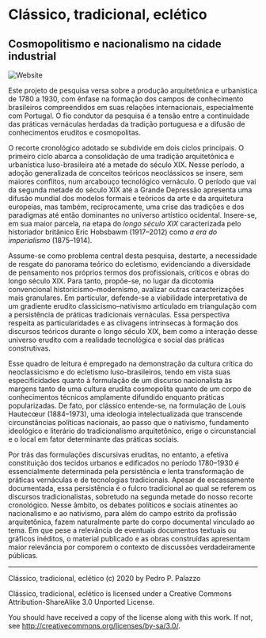 # Clássico, tradicional, eclético

## Cosmopolitismo e nacionalismo na cidade industrial

![Website](https://github.com/dmcpatrimonio/arqtrad/workflows/Website/badge.svg?branch=master)

Este projeto de pesquisa versa sobre a produção arquitetônica e
urbanística de 1780 a 1930, com ênfase na formação dos campos de
conhecimento brasileiros compreendidos em suas relações internacionais,
especialmente com Portugal. O fio condutor da pesquisa é a tensão entre
a continuidade das práticas vernáculas herdadas da tradição portuguesa e
a difusão de conhecimentos eruditos e cosmopolitas.

O recorte cronológico adotado se subdivide em dois ciclos principais.
O primeiro ciclo abarca a consolidação de uma tradição arquitetônica e
urbanística luso-brasileira até a metade do século XIX. Nesse período, a
adoção generalizada de conceitos teóricos neoclássicos se insere, sem
maiores conflitos, num arcabouço tecnológico vernáculo.
O período que vai da segunda metade do século XIX até a Grande Depressão
apresenta uma difusão mundial dos modelos formais e teóricos da arte e
da arquitetura europeias, mas também, reciprocamente, uma crise das
tradições e dos paradigmas até então dominantes no universo artístico
ocidental. Insere-se, em sua maior parcela, na etapa do *longo século
XIX* caracterizada pelo historiador britânico Eric Hobsbawm (1917–2012)
como *a era do imperialismo* (1875–1914).

Assume-se como problema central desta pesquisa, destarte,
a necessidade de resgate do panorama teórico do ecletismo, evidenciando
a diversidade de pensamento nos próprios termos dos profissionais,
críticos e obras do longo século XIX. Para tanto, propõe-se, no lugar da
dicotomia convencional historicismo–modernismo, avalizar outras
caracterizações mais granulares. Em particular, defende-se a viabilidade
interpretativa de um gradiente erudito classicismo–nativismo articulado
em triangulação com a persistência de práticas tradicionais vernáculas.
Essa perspectiva respeita as particularidades e as clivagens intrínsecas
à formação dos discursos teóricos durante o longo século XIX, bem como a
interação desse universo erudito com a realidade tecnológica e social
das práticas construtivas.

Esse quadro de leitura é empregado na demonstração da cultura crítica do
neoclassicismo e do ecletismo luso-brasileiros, tendo em vista suas
especificidades quanto à formulação de um discurso nacionalista às
margens tanto de uma cultura erudita cosmopolita quanto de um corpo de
conhecimentos técnicos amplamente difundido enquanto práticas
popularizadas. De fato, por clássico entende-se, na formulação de Louis
Hautecœur (1884–1973), uma ideologia intelectualizada que transcende
circunstâncias políticas nacionais, ao passo
que o nativismo, fundamento ideológico e literário do tradicionalismo
arquitetônico, erige o circunstancial e o local em fator determinante
das práticas sociais.

Por trás das formulações discursivas eruditas, no entanto, a efetiva
constituição dos tecidos urbanos e edificados no período 1780–1930 é
essencialmente determinada pela persistência e lenta transformação de
práticas vernáculas e de tecnologias tradicionais. Apesar de
escassamente documentada, essa persistência é o fulcro tradicional ao
qual se referem os discursos tradicionalistas, sobretudo na segunda
metade do nosso recorte cronológico. Nesse âmbito, os debates políticos
e sociais atinentes ao nacionalismo e ao nativismo, para além do campo
estrito da profissão arquitetônica, fazem naturalmente parte do corpo
documental vinculado ao tema. Em que pese a relevância de eventuais
documentos textuais ou gráficos inéditos, o material publicado e as
obras construídas apresentam maior relevância por comporem o contexto de
discussões verdadeiramente públicas.


* * *

Clássico, tradicional, eclético (c) 2020 by Pedro P. Palazzo

Clássico, tradicional, eclético is licensed under a
Creative Commons Attribution-ShareAlike 3.0 Unported License.

You should have received a copy of the license along with this
work.  If not, see <http://creativecommons.org/licenses/by-sa/3.0/>.

